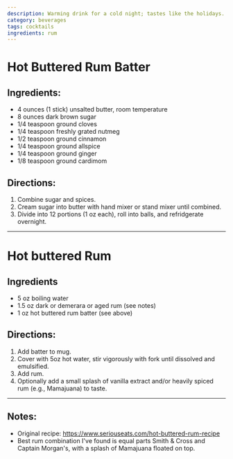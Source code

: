 ```yaml
---
description: Warming drink for a cold night; tastes like the holidays. 
category: beverages
tags: cocktails
ingredients: rum
---
```


# Hot Buttered Rum Batter 

## Ingredients:

- 4 ounces (1 stick) unsalted butter, room temperature
- 8 ounces dark brown sugar
- 1/4 teaspoon ground cloves
- 1/4 teaspoon freshly grated nutmeg
- 1/2 teaspoon ground cinnamon
- 1/4 teaspoon ground allspice
- 1/4 teaspoon ground ginger
- 1/8 teaspoon ground cardimom

## Directions:

1. Combine sugar and spices. 
2. Cream sugar into butter with hand mixer or stand mixer until combined.
3. Divide into 12 portions (1 oz each), roll into balls, and refridgerate overnight.

---

# Hot buttered Rum

## Ingredients

- 5 oz boiling water 
- 1.5 oz dark or demerara or aged rum (see notes)
- 1 oz hot buttered rum batter (see above)

## Directions:

1. Add batter to mug.
2. Cover with 5oz hot water, stir vigorously with fork until dissolved and emulsified.
3. Add rum.
4. Optionally add a small splash of vanilla extract and/or heavily spiced rum (e.g., Mamajuana) to taste.

---

## Notes:

- Original recipe: <https://www.seriouseats.com/hot-buttered-rum-recipe>
- Best rum combination I've found is equal parts Smith & Cross and Captain Morgan's, with a splash of Mamajuana floated on top.